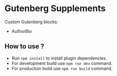 # Gutenberg Supplements

Custom Gutenberg blocks:
- AuthorBio

## How to use ?

- Run `npm install` to install plugin dependencies.
- For development build use `npm run dev` command.
- For production build use `npm run build` command.
